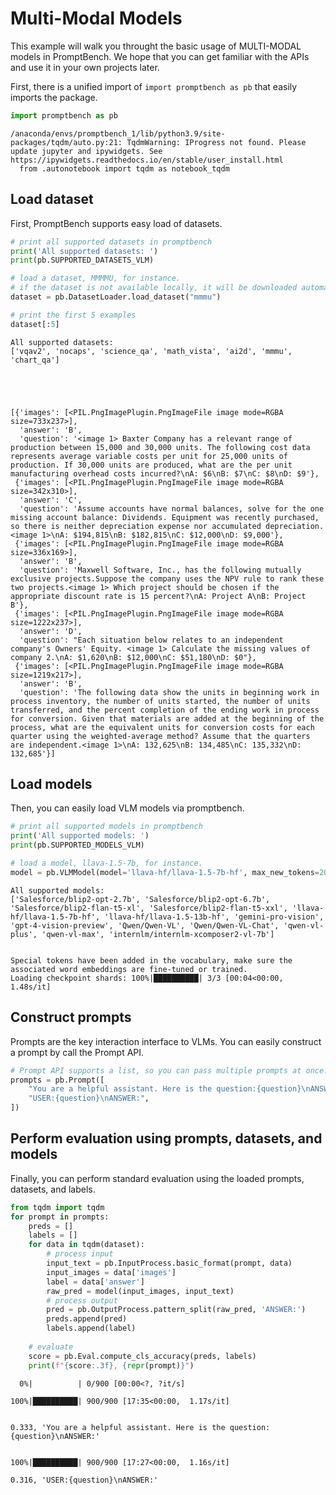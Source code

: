 # Multi-Modal Models

This example will walk you throught the basic usage of MULTI-MODAL models in PromptBench. We hope that you can get familiar with the APIs and use it in your own projects later.

First, there is a unified import of `import promptbench as pb` that easily imports the package.


```python
import promptbench as pb
```

    /anaconda/envs/promptbench_1/lib/python3.9/site-packages/tqdm/auto.py:21: TqdmWarning: IProgress not found. Please update jupyter and ipywidgets. See https://ipywidgets.readthedocs.io/en/stable/user_install.html
      from .autonotebook import tqdm as notebook_tqdm


## Load dataset

First, PromptBench supports easy load of datasets.


```python
# print all supported datasets in promptbench
print('All supported datasets: ')
print(pb.SUPPORTED_DATASETS_VLM)

# load a dataset, MMMMU, for instance.
# if the dataset is not available locally, it will be downloaded automatically.
dataset = pb.DatasetLoader.load_dataset("mmmu")

# print the first 5 examples
dataset[:5]
```

    All supported datasets: 
    ['vqav2', 'nocaps', 'science_qa', 'math_vista', 'ai2d', 'mmmu', 'chart_qa']





    [{'images': [<PIL.PngImagePlugin.PngImageFile image mode=RGBA size=733x237>],
      'answer': 'B',
      'question': '<image 1> Baxter Company has a relevant range of production between 15,000 and 30,000 units. The following cost data represents average variable costs per unit for 25,000 units of production. If 30,000 units are produced, what are the per unit manufacturing overhead costs incurred?\nA: $6\nB: $7\nC: $8\nD: $9'},
     {'images': [<PIL.PngImagePlugin.PngImageFile image mode=RGBA size=342x310>],
      'answer': 'C',
      'question': 'Assume accounts have normal balances, solve for the one missing account balance: Dividends. Equipment was recently purchased, so there is neither depreciation expense nor accumulated depreciation. <image 1>\nA: $194,815\nB: $182,815\nC: $12,000\nD: $9,000'},
     {'images': [<PIL.PngImagePlugin.PngImageFile image mode=RGBA size=336x169>],
      'answer': 'B',
      'question': 'Maxwell Software, Inc., has the following mutually exclusive projects.Suppose the company uses the NPV rule to rank these two projects.<image 1> Which project should be chosen if the appropriate discount rate is 15 percent?\nA: Project A\nB: Project B'},
     {'images': [<PIL.PngImagePlugin.PngImageFile image mode=RGBA size=1222x237>],
      'answer': 'D',
      'question': "Each situation below relates to an independent company's Owners' Equity. <image 1> Calculate the missing values of company 2.\nA: $1,620\nB: $12,000\nC: $51,180\nD: $0"},
     {'images': [<PIL.PngImagePlugin.PngImageFile image mode=RGBA size=1219x217>],
      'answer': 'B',
      'question': 'The following data show the units in beginning work in process inventory, the number of units started, the number of units transferred, and the percent completion of the ending work in process for conversion. Given that materials are added at the beginning of the process, what are the equivalent units for conversion costs for each quarter using the weighted-average method? Assume that the quarters are independent.<image 1>\nA: 132,625\nB: 134,485\nC: 135,332\nD: 132,685'}]



## Load models

Then, you can easily load VLM models via promptbench.


```python
# print all supported models in promptbench
print('All supported models: ')
print(pb.SUPPORTED_MODELS_VLM)

# load a model, llava-1.5-7b, for instance.
model = pb.VLMModel(model='llava-hf/llava-1.5-7b-hf', max_new_tokens=2048, temperature=0.0001, device='cuda')
```

    All supported models: 
    ['Salesforce/blip2-opt-2.7b', 'Salesforce/blip2-opt-6.7b', 'Salesforce/blip2-flan-t5-xl', 'Salesforce/blip2-flan-t5-xxl', 'llava-hf/llava-1.5-7b-hf', 'llava-hf/llava-1.5-13b-hf', 'gemini-pro-vision', 'gpt-4-vision-preview', 'Qwen/Qwen-VL', 'Qwen/Qwen-VL-Chat', 'qwen-vl-plus', 'qwen-vl-max', 'internlm/internlm-xcomposer2-vl-7b']


    Special tokens have been added in the vocabulary, make sure the associated word embeddings are fine-tuned or trained.
    Loading checkpoint shards: 100%|██████████| 3/3 [00:04<00:00,  1.48s/it]


## Construct prompts

Prompts are the key interaction interface to VLMs. You can easily construct a prompt by call the Prompt API.


```python
# Prompt API supports a list, so you can pass multiple prompts at once.
prompts = pb.Prompt([
    "You are a helpful assistant. Here is the question:{question}\nANSWER:",
    "USER:{question}\nANSWER:",
])
```

## Perform evaluation using prompts, datasets, and models

Finally, you can perform standard evaluation using the loaded prompts, datasets, and labels.


```python
from tqdm import tqdm
for prompt in prompts:
    preds = []
    labels = []
    for data in tqdm(dataset):
        # process input
        input_text = pb.InputProcess.basic_format(prompt, data)
        input_images = data['images']
        label = data['answer']
        raw_pred = model(input_images, input_text)
        # process output
        pred = pb.OutputProcess.pattern_split(raw_pred, 'ANSWER:')
        preds.append(pred)
        labels.append(label)
    
    # evaluate
    score = pb.Eval.compute_cls_accuracy(preds, labels)
    print(f"{score:.3f}, {repr(prompt)}")
```

      0%|          | 0/900 [00:00<?, ?it/s]

    100%|██████████| 900/900 [17:35<00:00,  1.17s/it]  


    0.333, 'You are a helpful assistant. Here is the question:{question}\nANSWER:'


    100%|██████████| 900/900 [17:27<00:00,  1.16s/it]  

    0.316, 'USER:{question}\nANSWER:'


    

